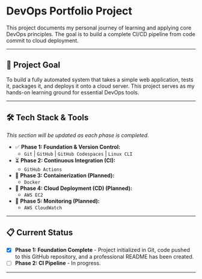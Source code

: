 # DevOps Portfolio Project

This project documents my personal journey of learning and applying core DevOps principles. The goal is to build a complete CI/CD pipeline from code commit to cloud deployment.

---

## 🚀 Project Goal

To build a fully automated system that takes a simple web application, tests it, packages it, and deploys it onto a cloud server. This project serves as my hands-on learning ground for essential DevOps tools.

---

## 🛠️ Tech Stack & Tools
*This section will be updated as each phase is completed.*

  * ✅ **Phase 1: Foundation & Version Control:**
    * `Git` | `GitHub` | `GitHub Codespaces` | `Linux CLI`
  * ⏳ **Phase 2: Continuous Integration (CI):**
    * `GitHub Actions`
  * 📝 **Phase 3: Containerization (Planned):**
    * `Docker`
  * 📝 **Phase 4: Cloud Deployment (CD) (Planned):**
    * `AWS EC2`
  * 📝 **Phase 5: Monitoring (Planned):**
    * `AWS CloudWatch`

---

## 📋 Current Status

- [x] **Phase 1: Foundation Complete** - Project initialized in Git, code pushed to this GitHub repository, and a professional README has been created.
- [ ] **Phase 2: CI Pipeline** - In progress.

---